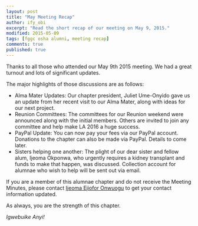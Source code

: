```yaml
---
layout: post
title: "May Meeting Recap"
author: ify_obi
excerpt: "Read the short recap of our meeting on May 9, 2015."
modified: 2015-05-09
tags: [fggc osha alumni, meeting recap]
comments: true
published: true
---
```


Thanks to all those who attended our May 9th 2015 meeting. We had a great turnout and lots of significant updates.

The major highlights of those discussions are as follows:

* Alma Mater Updates: Our chapter president, Juliet Ume-Onyido gave us an update from her recent visit to our Alma Mater, along with ideas for our next project.
* Reunion Committees: The committees for our Reunion weekend were announced along with the initial members. Others are invited to join any committee and help make LA 2016 a huge success.
* PayPal Update: You can now pay your fees via our PayPal account. Donations to the chapter can also be made via PayPal. Details to come later.
* Sisters helping one another: The plight of our dear sister and fellow alum, Ijeoma Okponwa, who urgently requires a kidney transplant and funds to make that happen, was discussed. Collection account for alumnae who wish to help will be sent out via email. 

If you are a member of this alumnae chapter and do not receive the Meeting Minutes, please contact [Ijeoma Ejiofor Onwuogu](mailto:ijeoma.ejiofor@fggconitsha.com) to get your contact information updated.

As always, you are the strength of this chapter.

*Igwebuike Anyi!*
